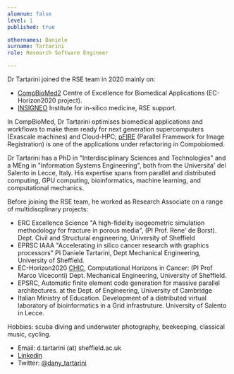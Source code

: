 ```yaml
---
alumnum: false
level: 1
published: true

othernames: Daniele
surname: Tartarini
role: Research Software Engineer

---
```

Dr Tartarini joined the RSE team in 2020 mainly on:

  - [CompBioMed2](https://www.compbiomed.eu/) Centre of Excellence for Biomedical Applications (EC-Horizon2020 project).
  - [INSIGNEO](http://www.insigneo.org) Institute for in-silico medicine, RSE support.

In CompBioMed, Dr Tartarini optimises biomedical applications and workflows to make them ready for next generation supercomputers (Exascale machines) and Cloud-HPC;  [pFIRE](https://github.com/INSIGNEO/pFIRE) (Parallel Framework for Image Registration) is one of the applications under refactoring in Compobiomed.

Dr Tartarini has a PhD in "Interdisciplinary Sciences and Technologies" and a MEng in "Information Systems Engineering", both  from the Universita' del Salento in Lecce, Italy. His expertise spans from parallel and distributed computing, GPU computing, bioinformatics, machine learning, and computational mechanics.

Before joining the RSE team, he worked as Research Associate on a range of multidiscplinary projects:

  - ERC Excellence Science "A high-fidelity isogeometric simulation methodology for fracture in porous media", (PI Prof. Rene' de Borst). Dept. Civil and Structural engineering, University of Sheffield
  - EPRSC IAAA "Accelerating in silico cancer research with graphics processors" PI Daniele Tartarini, Dept Mechanical Engineering, University of Sheffield.
  - EC-Horizon2020 [CHIC](http://www.chic-vph.eu/), Computational Horizons in Cancer:  (PI Prof Marco Viceconti)  Dept. Mechanical Engineering, University of Sheffield.
  - EPSRC, Automatic finite element code generation for massive parallel architectures. at the Dept. of Engineering, University of Cambridge
  - Italian Ministry of Education. Development of a distributed virtual laboratory of bioinformatics in a Grid infrastruture. University of Salento in Lecce.

Hobbies: scuba diving and underwater photography, beekeeping, classical music, cycling.

* Email: d.tartarini (at) sheffield.ac.uk
* [Linkedin](https://www.linkedin.com/in/danieletartarini/)
* Twitter: [@dany_tartarini](https://twitter.com/dany_tartarini)

